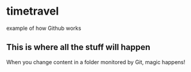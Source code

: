 # timetravel
example of how Github works

## This is where all the stuff will happen
When you change content in a folder monitored by Git, magic happens!
